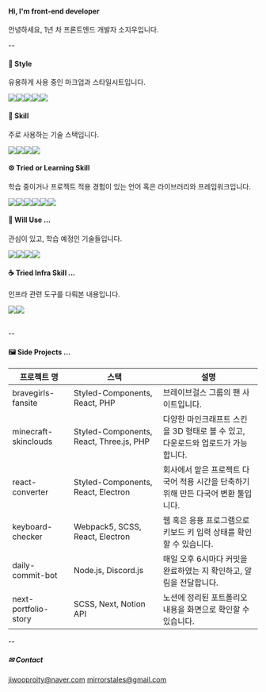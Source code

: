 #### Hi, I'm front-end developer
<span style="font-weight: 400">안녕하세요, 1년 차 프론트엔드 개발자 소지우입니다.</span></br>

--

#### 🎨 Style
유용하게 사용 중인 마크업과 스타일시트입니다.
<div style="display: flex; align-items: center">
  <img src="https://img.shields.io/badge/html5-E34F26?style=for-the-badge&logo=html5&logoColor=white" />
  <img src="https://img.shields.io/badge/css3-1572B6?style=for-the-badge&logo=css3&logoColor=white" />
  <img src="https://img.shields.io/badge/sass-CC6699?style=for-the-badge&logo=sass&logoColor=white" />
  <img src="https://img.shields.io/badge/less-1D365D?style=for-the-badge&logo=less&logoColor=white" />
  <img src="https://img.shields.io/badge/styled components-DB7093?style=for-the-badge&logo=styledcomponents&logoColor=white" />
</div>

#### 🔧 Skill
주로 사용하는 기술 스택입니다.
<div style="display: flex; align-items: center">
  <img src="https://img.shields.io/badge/javascript-F7DF1E?style=for-the-badge&logo=javascript&logoColor=black" />
  <img src="https://img.shields.io/badge/typescript-3178C6?style=for-the-badge&logo=typescript&logoColor=white" />
  <img src="https://img.shields.io/badge/react-61DAFB?style=for-the-badge&logo=react&logoColor=black" />
  <img src="https://img.shields.io/badge/webpack5-8DD6F9?style=for-the-badge&logo=webpack&logoColor=white" />
</div>

#### ⚙ Tried or Learning Skill
학습 중이거나 프로젝트 적용 경험이 있는 언어 혹은 라이브러리와 프레임워크입니다.
<div style="display: flex; align-items: center">
  <img src="https://img.shields.io/badge/php-777BB4?style=for-the-badge&logo=php&logoColor=white" />
  <img src="https://img.shields.io/badge/node-339933?style=for-the-badge&logo=node.js&logoColor=white" />
  <img src="https://img.shields.io/badge/next-000000?style=for-the-badge&logo=next.js&logoColor=white" />
  <img src="https://img.shields.io/badge/svelte-FF3E00?style=for-the-badge&logo=svelte&logoColor=white" />
  <img src="https://img.shields.io/badge/nest-E0234E?style=for-the-badge&logo=nestjs&logoColor=white" />
  <img src="https://img.shields.io/badge/electron-47848F?style=for-the-badge&logo=electron&logoColor=white" />
</div>

#### 🛒 Will Use ...
관심이 있고, 학습 예정인 기술들입니다.
<div style="display: flex; align-items: center">
  <img src="https://img.shields.io/badge/pug-A86454?style=for-the-badge&logo=pug&logoColor=white" />
  <img src="https://img.shields.io/badge/tailwind css-06B6D4?style=for-the-badge&logo=tailwindcss&logoColor=white" />
  <img src="https://img.shields.io/badge/vue.js-4FC08D?style=for-the-badge&logo=vue.js&logoColor=black" />
  <img src="https://img.shields.io/badge/nuxt.js-00DC82?style=for-the-badge&logo=nuxt.js&logoColor=black" />
</div>

#### ☕ Tried Infra Skill ...
인프라 관련 도구를 다뤄본 내용입니다.
<div style="display: flex; align-items: center">
  <img src="https://img.shields.io/badge/jenkins-D24939?style=for-the-badge&logo=jenkins&logoColor=white" />
  <img src="https://img.shields.io/badge/docker-2496ED?style=for-the-badge&logo=docker&logoColor=white" />
</div></br>

--
#### 🖼 Side Projects ...
|프로젝트 명|스택|설명|
|----------|--------|--------|
|bravegirls-fansite|Styled-Components, React, PHP|브레이브걸스 그룹의 팬 사이트입니다.|
|minecraft-skinclouds|Styled-Components, React, Three.js, PHP|다양한 마인크래프트 스킨을 3D 형태로 볼 수 있고, 다운로드와 업로드가 가능합니다.|
|react-converter|Styled-Components, React, Electron|회사에서 맡은 프로젝트 다국어 적용 시간을 단축하기 위해 만든 다국어 변환 툴입니다.|
|keyboard-checker|Webpack5, SCSS, React, Electron|웹 혹은 응용 프로그램으로 키보드 키 입력 상태를 확인할 수 있습니다.|
|daily-commit-bot|Node.js, Discord.js|매일 오후 6시마다 커밋을 완료하였는 지 확인하고, 알림을 전달합니다.|
|next-portfolio-story|SCSS, Next, Notion API|노션에 정리된 포트폴리오 내용을 화면으로 확인할 수 있습니다.|

--
##### ✉ Contact
jiwooproity@naver.com
mirrorstales@gmail.com
